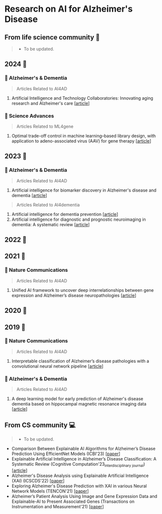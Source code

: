 # Research on AI for Alzheimer's Disease

## From life science community :pill:
> * To be updated.

## 2024 :calendar:
### :green_book: Alzheimer's & Dementia
> Articles Related to AI4AD
1. Artificial Intelligence and Technology Collaboratories: Innovating aging research and Alzheimer's care [[article](https://alz-journals.onlinelibrary.wiley.com/doi/full/10.1002/alz.13710)]

### :blue_book: Science Advances
> Articles Related to ML4gene
1. Optimal trade-off control in machine learning–based library design, with application to adeno-associated virus (AAV) for gene therapy [[article](https://www.science.org/doi/full/10.1126/sciadv.adj3786)]


## 2023 :calendar:

### :green_book: Alzheimer's & Dementia
> Articles Related to AI4AD
1. Artificial intelligence for biomarker discovery in Alzheimer's disease and dementia [[article](https://alz-journals.onlinelibrary.wiley.com/doi/full/10.1002/alz.13390)]

> Articles Related to AI4dementia
1. Artificial intelligence for dementia prevention [[article](https://alz-journals.onlinelibrary.wiley.com/doi/full/10.1002/alz.13463)]
2. Artificial intelligence for diagnostic and prognostic neuroimaging in dementia: A systematic review [[article](https://alz-journals.onlinelibrary.wiley.com/doi/full/10.1002/alz.13412)]


## 2022 :calendar:


## 2021 :calendar:
### :closed_book: Nature Communications
> Articles Related to AI4AD
1. Unified AI framework to uncover deep interrelationships between gene expression and Alzheimer’s disease neuropathologies [[article](https://www.nature.com/articles/s41467-021-25680-7)]

## 2020 :calendar:



## 2019 :calendar:

### :closed_book: Nature Communications
> Articles Related to AI4AD
1. Interpretable classification of Alzheimer’s disease pathologies with a convolutional neural network pipeline [[article](https://www.nature.com/articles/s41467-019-10212-1)]


### :green_book: Alzheimer's & Dementia
> Articles Related to AI4AD
1. A deep learning model for early prediction of Alzheimer's disease dementia based on hippocampal magnetic resonance imaging data [[article](https://alz-journals.onlinelibrary.wiley.com/doi/10.1016/j.jalz.2019.02.007)]


## From CS community :computer:
> * To be updated.
 - Comparison Between Explainable AI Algorithms for Alzheimer’s Disease Prediction Using EfficientNet Models (ICBI'23) [[paper](https://link.springer.com/chapter/10.1007/978-3-031-43075-6_31)]
 - Explainable Artificial Intelligence in Alzheimer’s Disease Classification: A Systematic Review (Cognitive Computation'23<sub>interdisciplinary journal</sub>) [[article](https://link.springer.com/article/10.1007/s12559-023-10192-x)]
 - Alzheimer's Disease Analysis using Explainable Artificial Intelligence (XAI) (ICSCDS'22) [[paper](https://ieeexplore.ieee.org/abstract/document/9760858)]
 - Exploring Alzheimer's Disease Prediction with XAI in various Neural Network Models (TENCON'21) [[paper](https://ieeexplore.ieee.org/abstract/document/9707468)]
 - Alzheimer’s Patient Analysis Using Image and Gene Expression Data and Explainable-AI to Present Associated Genes (Transactions on Instrumentation and Measurement'21) [[paper](https://ieeexplore.ieee.org/abstract/document/9521165)]
